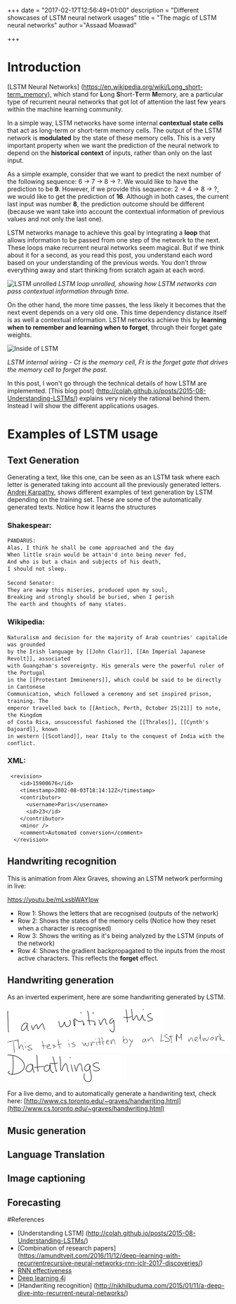 +++
date = "2017-02-17T12:56:49+01:00"
description = "Different showcases of LSTM neural network usages"
title = "The magic of LSTM neural networks"
author ="Assaad Moawad"

+++

# Introduction
[LSTM Neural Networks] (https://en.wikipedia.org/wiki/Long_short-term_memory), which stand for **L**ong **S**hort-**T**erm **M**emory, are a particular type of recurrent neural networks that got lot of attention the last few years within the machine learning community. 


In a simple way, LSTM networks have some internal **contextual state cells** that act as long-term or short-term memory cells. 
The output of the LSTM network is **modulated** by the state of these memory cells. This is a very important property when we want the prediction of the neural network to depend on the **historical context** of inputs, rather than only on the last input.

As a simple example, consider that we want to predict the next number of the following sequence:  6 -> 7 -> 8 -> ?. We would like to have the prediction to be **9**. However, if we provide this sequence: 2 -> 4 -> 8 -> ?, we would like to get the prediction of **16**.
Although in both cases, the current last input was number **8**, the prediction outcome should be different (because we want take into account the contextual information of previous values and not only the last one).

LSTM networks manage to achieve this goal by integrating a **loop** that allows information to be passed from one step of the network to the next. These loops make recurrent neural networks seem magical. But if we think about it for a second, as you read this post, you understand each word based on your understanding of the previous words. You don’t throw everything away and start thinking from scratch again at each word.


![LSTM unrolled](http://colah.github.io/posts/2015-08-Understanding-LSTMs/img/RNN-unrolled.png)
*LSTM loop unrolled, showing how LSTM networks can pass contextual information through time.*

On the other hand, the more time passes, the less likely it becomes that the next event depends on a very old one. This time dependency distance itself is as well a contextual information. LSTM networks achieve this by **learning when to remember and learning when to forget**, through their forget gate weights.  

![Inside of LSTM](https://upload.wikimedia.org/wikipedia/commons/thumb/d/d5/Long_Short_Term_Memory.png/300px-Long_Short_Term_Memory.png)

*LSTM internal wiring - Ct is the memory cell, Ft is the forget gate that drives the memory cell to forget the past.*


In this post, I won't go through the technical details of how LSTM are implemented. [This blog post] (http://colah.github.io/posts/2015-08-Understanding-LSTMs/) explains very nicely the rational behind them. Instead I will show the different applications usages. 



# Examples of LSTM usage

## Text Generation
Generating a text, like this one, can be seen as an LSTM task where each letter is generated taking into account all the previously generated letters. [Andrej Karpathy,](http://karpathy.github.io/2015/05/21/rnn-effectiveness/) shows different examples of text generation by LSTM depending on the training set. These are some of the automatically generated texts. Notice how it learns the structures  

### Shakespear: 
```
PANDARUS:
Alas, I think he shall be come approached and the day
When little srain would be attain'd into being never fed,
And who is but a chain and subjects of his death,
I should not sleep.

Second Senator:
They are away this miseries, produced upon my soul,
Breaking and strongly should be buried, when I perish
The earth and thoughts of many states.
```


### Wikipedia: 
```
Naturalism and decision for the majority of Arab countries' capitalide was grounded
by the Irish language by [[John Clair]], [[An Imperial Japanese Revolt]], associated 
with Guangzham's sovereignty. His generals were the powerful ruler of the Portugal 
in the [[Protestant Immineners]], which could be said to be directly in Cantonese 
Communication, which followed a ceremony and set inspired prison, training. The 
emperor travelled back to [[Antioch, Perth, October 25|21]] to note, the Kingdom 
of Costa Rica, unsuccessful fashioned the [[Thrales]], [[Cynth's Dajoard]], known 
in western [[Scotland]], near Italy to the conquest of India with the conflict.
```

### XML: 
```
 <revision>
    <id>15900676</id>
    <timestamp>2002-08-03T18:14:12Z</timestamp>
    <contributor>
      <username>Paris</username>
      <id>23</id>
    </contributor>
    <minor />
    <comment>Automated conversion</comment>
  </revision>
```

## Handwriting recognition

This is animation from Alex Graves, showing an LSTM network performing in live:

https://youtu.be/mLxsbWAYIpw

- Row 1: Shows the letters that are recognised (outputs of the network)
- Row 2: Shows the states of the memory cells (Notice how they reset when a character is recognised)
- Row 3: Shows the writing as it's being analyzed by the LSTM (inputs of the network)
- Row 4: Shows the gradient backpropagated to the inputs from the most active characters. This reflects the **forget** effect. 


## Handwriting generation
As an inverted experiment, here are some handwriting generated by LSTM. 

![LSTM gen](./writing.jpeg)
![LSTM gen](./lstmgen2.jpeg)
![LSTM gen](./datathings.jpeg)

For a live demo, and to automatically generate a handwriting text, check here: [http://www.cs.toronto.edu/~graves/handwriting.html](http://www.cs.toronto.edu/~graves/handwriting.html)


## Music generation

## Language Translation

## Image captioning

## Forecasting




#References
- [Understanding LSTM] (http://colah.github.io/posts/2015-08-Understanding-LSTMs/)
- [Combination of research papers] (https://amundtveit.com/2016/11/12/deep-learning-with-recurrentrecursive-neural-networks-rnn-iclr-2017-discoveries/)
- [RNN effectiveness](http://karpathy.github.io/2015/05/21/rnn-effectiveness/)
- [Deep learning 4j](https://deeplearning4j.org/lstm.html)
- [Handwriting recognition] (http://nikhilbuduma.com/2015/01/11/a-deep-dive-into-recurrent-neural-networks/)



